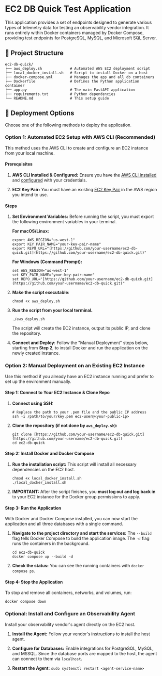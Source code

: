 EC2 DB Quick Test Application
=============================

This application provides a set of endpoints designed to generate various types of telemetry data for testing an observability vendor integration. It runs entirely within Docker containers managed by Docker Compose, providing test endpoints for PostgreSQL, MySQL, and Microsoft SQL Server.

📁 Project Structure
--------------------

```
ec2-db-quick/
├── aws_deploy.sh             # Automated AWS EC2 deployment script
├── local_docker_install.sh   # Script to install Docker on a host
├── docker-compose.yml        # Manages the app and all db containers
├── Dockerfile                # Defines the Python application container
├── app.py                    # The main FastAPI application
├── requirements.txt          # Python dependencies
└── README.md                 # This setup guide

```

🚀 Deployment Options
---------------------

Choose one of the following methods to deploy the application.

### Option 1: Automated EC2 Setup with AWS CLI (Recommended)

This method uses the AWS CLI to create and configure an EC2 instance from your local machine.

#### Prerequisites

1.  **AWS CLI Installed & Configured:** Ensure you have the [AWS CLI installed](https://docs.aws.amazon.com/cli/latest/userguide/getting-started-install.html "null") and [configured](https://docs.aws.amazon.com/cli/latest/userguide/getting-started-quickstart.html "null") with your credentials.

2.  **EC2 Key Pair:** You must have an existing [EC2 Key Pair](https://docs.aws.amazon.com/AWSEC2/latest/UserGuide/ec2-key-pairs.html "null") in the AWS region you intend to use.

#### Steps

1.  **Set Environment Variables:** Before running the script, you must export the following environment variables in your terminal.

    **For macOS/Linux:**

    ```
    export AWS_REGION="us-west-1"
    export KEY_PAIR_NAME="your-key-pair-name"
    export REPO_URL="[https://github.com/your-username/ec2-db-quick.git](https://github.com/your-username/ec2-db-quick.git)"

    ```

    **For Windows (Command Prompt):**

    ```
    set AWS_REGION="us-west-1"
    set KEY_PAIR_NAME="your-key-pair-name"
    set REPO_URL="[https://github.com/your-username/ec2-db-quick.git](https://github.com/your-username/ec2-db-quick.git)"

    ```

2.  **Make the script executable:**

    ```
    chmod +x aws_deploy.sh

    ```

3.  **Run the script from your local terminal.**

    ```
    ./aws_deploy.sh

    ```

    The script will create the EC2 instance, output its public IP, and clone the repository.

4.  **Connect and Deploy:** Follow the "Manual Deployment" steps below, starting from **Step 2**, to install Docker and run the application on the newly created instance.

### Option 2: Manual Deployment on an Existing EC2 Instance

Use this method if you already have an EC2 instance running and prefer to set up the environment manually.

#### Step 1: Connect to Your EC2 Instance & Clone Repo

1.  **Connect using SSH:**

    ```
    # Replace the path to your .pem file and the public IP address
    ssh -i /path/to/your/key.pem ec2-user@<your-public-ip>

    ```

2.  **Clone the repository (if not done by `aws_deploy.sh`):**

    ```
    git clone [https://github.com/your-username/ec2-db-quick.git](https://github.com/your-username/ec2-db-quick.git)
    cd ec2-db-quick

    ```

#### Step 2: Install Docker and Docker Compose

1.  **Run the installation script:** This script will install all necessary dependencies on the EC2 host.

    ```
    chmod +x local_docker_install.sh
    ./local_docker_install.sh

    ```

2.  **IMPORTANT:** After the script finishes, you **must log out and log back in** to your EC2 instance for the Docker group permissions to apply.

#### Step 3: Run the Application

With Docker and Docker Compose installed, you can now start the application and all three databases with a single command.

1.  **Navigate to the project directory and start the services:** The `--build` flag tells Docker Compose to build the application image. The `-d` flag runs the containers in the background.

    ```
    cd ec2-db-quick
    docker compose up --build -d

    ```

2.  **Check the status:** You can see the running containers with `docker compose ps`.

#### Step 4: Stop the Application

To stop and remove all containers, networks, and volumes, run:

```
docker compose down

```

### Optional: Install and Configure an Observability Agent

Install your observability vendor's agent directly on the EC2 host.

1.  **Install the Agent:** Follow your vendor's instructions to install the host agent.

2.  **Configure for Databases:** Enable integrations for PostgreSQL, MySQL, and MSSQL. Since the database ports are mapped to the host, the agent can connect to them via `localhost`.

3.  **Restart the Agent:**  `sudo systemctl restart <agent-service-name>`